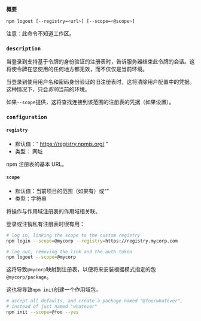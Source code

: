 ### `概要`

```bash
npm logout [--registry=<url>] [--scope=<@scope>]
```

注意：此命令不知道工作区。

### `description`

当登录到支持基于令牌的身份验证的注册表时，告诉服务器结束此令牌的会话。这将使令牌在您使用的任何地方都无效，而不仅仅是当前环境。

当登录到使用用户名和密码身份验证的旧注册表时，这将清除用户配置中的凭据。这种情况下，只会*影响*当前的环境。

如果`--scope`提供，这将查找连接到该范围的注册表的凭据（如果设置）。

### `configuration`

#### `registry`

- 默认值：“ https://registry.npmjs.org/ ”
- 类型： 网址

npm 注册表的基本 URL。

#### `scope`

- 默认值：当前项目的范围（如果有）或“”
- 类型：字符串

将操作与作用域注册表的作用域相关联。

登录或注销私有注册表时很有用：

```bash
# log in, linking the scope to the custom registry
npm login --scope=@mycorp --registry=https://registry.mycorp.com

# log out, removing the link and the auth token
npm logout --scope=@mycorp
```

这将导致`@mycorp`映射到注册表，以便将来安装根据模式指定的包`@mycorp/package`。

这也将导致`npm init`创建一个作用域包。

```bash
# accept all defaults, and create a package named "@foo/whatever",
# instead of just named "whatever"
npm init --scope=@foo --yes
```